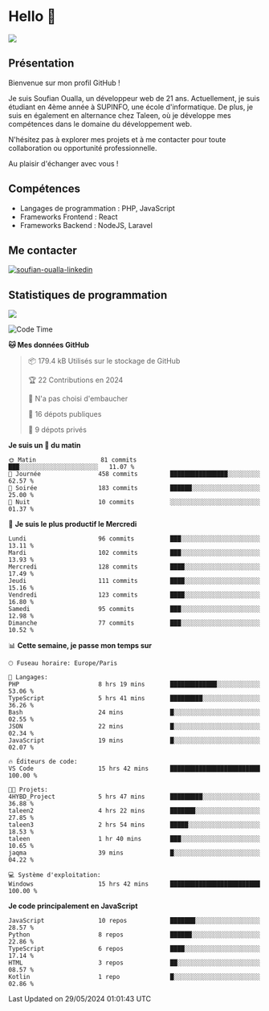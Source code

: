 # Hello 👋

![](https://komarev.com/ghpvc/?username=OSoufian&color=1a1b27)

## Présentation

Bienvenue sur mon profil GitHub !

Je suis Soufian Oualla, un développeur web de 21 ans. Actuellement, je suis étudiant en 4ème année à SUPINFO, une école d'informatique. De plus, je suis en également en alternance chez Taleen, où je développe mes compétences dans le domaine du développement web.

N'hésitez pas à explorer mes projets et à me contacter pour toute collaboration ou opportunité professionnelle.

Au plaisir d'échanger avec vous !

## Compétences

- Langages de programmation : PHP, JavaScript
- Frameworks Frontend : React
- Frameworks Backend : NodeJS, Laravel

## Me contacter

<p>
<a href="https://www.linkedin.com/in/soufian-oualla/" target="_blank"><img align="center" src="https://img.shields.io/badge/-LinkedIn-0077B5?style=for-the-badge&logo=Linkedin&logoColor=white" alt="soufian-oualla-linkedin"/></a>

## Statistiques de programmation

<a href="https://github-readme-stats.vercel.app/api/top-langs/?username=OSoufian&layout=compact">
  <img align="center" src="https://github-readme-stats.vercel.app/api/top-langs/?username=OSoufian&layout=compact"/>
</a>

<br />

<!--START_SECTION:waka-->
![Code Time](http://img.shields.io/badge/Code%20Time-29%20hrs%2044%20mins-blue)

**🐱 Mes données GitHub** 

> 📦 179.4 kB Utilisés sur le stockage de GitHub 
 > 
> 🏆 22 Contributions en 2024
 > 
> 🚫 N'a pas choisi d'embaucher
 > 
> 📜 16 dépots publiques 
 > 
> 🔑 9 dépots privés 
 > 
**Je suis un 🐤 du matin** 

```text
🌞 Matin                  81 commits          ███░░░░░░░░░░░░░░░░░░░░░░   11.07 % 
🌆 Journée                458 commits         ████████████████░░░░░░░░░   62.57 % 
🌃 Soirée                 183 commits         ██████░░░░░░░░░░░░░░░░░░░   25.00 % 
🌙 Nuit                   10 commits          ░░░░░░░░░░░░░░░░░░░░░░░░░   01.37 % 
```
📅 **Je suis le plus productif le Mercredi** 

```text
Lundi                    96 commits          ███░░░░░░░░░░░░░░░░░░░░░░   13.11 % 
Mardi                    102 commits         ███░░░░░░░░░░░░░░░░░░░░░░   13.93 % 
Mercredi                 128 commits         ████░░░░░░░░░░░░░░░░░░░░░   17.49 % 
Jeudi                    111 commits         ████░░░░░░░░░░░░░░░░░░░░░   15.16 % 
Vendredi                 123 commits         ████░░░░░░░░░░░░░░░░░░░░░   16.80 % 
Samedi                   95 commits          ███░░░░░░░░░░░░░░░░░░░░░░   12.98 % 
Dimanche                 77 commits          ███░░░░░░░░░░░░░░░░░░░░░░   10.52 % 
```


📊 **Cette semaine, je passe mon temps sur** 

```text
🕑︎ Fuseau horaire: Europe/Paris

💬 Langages: 
PHP                      8 hrs 19 mins       █████████████░░░░░░░░░░░░   53.06 % 
TypeScript               5 hrs 41 mins       █████████░░░░░░░░░░░░░░░░   36.26 % 
Bash                     24 mins             █░░░░░░░░░░░░░░░░░░░░░░░░   02.55 % 
JSON                     22 mins             █░░░░░░░░░░░░░░░░░░░░░░░░   02.34 % 
JavaScript               19 mins             █░░░░░░░░░░░░░░░░░░░░░░░░   02.07 % 

🔥 Éditeurs de code: 
VS Code                  15 hrs 42 mins      █████████████████████████   100.00 % 

🐱‍💻 Projets: 
4HYBD_Project            5 hrs 47 mins       █████████░░░░░░░░░░░░░░░░   36.88 % 
taleen2                  4 hrs 22 mins       ███████░░░░░░░░░░░░░░░░░░   27.85 % 
taleen3                  2 hrs 54 mins       █████░░░░░░░░░░░░░░░░░░░░   18.53 % 
taleen                   1 hr 40 mins        ███░░░░░░░░░░░░░░░░░░░░░░   10.65 % 
jaqma                    39 mins             █░░░░░░░░░░░░░░░░░░░░░░░░   04.22 % 

💻 Système d'exploitation: 
Windows                  15 hrs 42 mins      █████████████████████████   100.00 % 
```

**Je code principalement en JavaScript** 

```text
JavaScript               10 repos            ███████░░░░░░░░░░░░░░░░░░   28.57 % 
Python                   8 repos             ██████░░░░░░░░░░░░░░░░░░░   22.86 % 
TypeScript               6 repos             ████░░░░░░░░░░░░░░░░░░░░░   17.14 % 
HTML                     3 repos             ██░░░░░░░░░░░░░░░░░░░░░░░   08.57 % 
Kotlin                   1 repo              █░░░░░░░░░░░░░░░░░░░░░░░░   02.86 % 
```




 Last Updated on 29/05/2024 01:01:43 UTC
<!--END_SECTION:waka-->